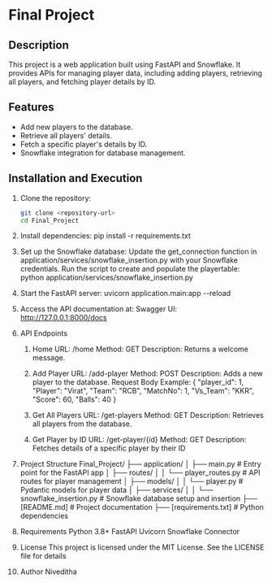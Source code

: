 # Final Project

## Description
This project is a web application built using FastAPI and Snowflake. It provides APIs for managing player data, including adding players, retrieving all players, and fetching player details by ID.

## Features
- Add new players to the database.
- Retrieve all players' details.
- Fetch a specific player's details by ID.
- Snowflake integration for database management.

## Installation and Execution

1. Clone the repository:
   ```bash
   git clone <repository-url>
   cd Final_Project

2. Install dependencies:
   pip install -r requirements.txt

3. Set up the Snowflake database:
Update the get_connection function in application/services/snowflake_insertion.py with your Snowflake credentials.
Run the script to create and populate the playertable:
python application/services/snowflake_insertion.py

4. Start the FastAPI server:
uvicorn application.main:app --reload

5. Access the API documentation at:
Swagger UI: http://127.0.0.1:8000/docs

6. API Endpoints
      1. Home
         URL: /home
         Method: GET
         Description: Returns a welcome message.

      2. Add Player
         URL: /add-player
         Method: POST
         Description: Adds a new player to the database.
         Request Body Example:
         {
        "player_id": 1,
        "Player": "Virat",
        "Team": "RCB",
        "MatchNo": 1,
        "Vs_Team": "KKR",
        "Score": 60,
        "Balls": 40
          }


      3. Get All Players
         URL: /get-players
         Method: GET
         Description: Retrieves all players from the database.

      4. Get Player by ID
         URL: /get-player/{id}
         Method: GET
         Description: Fetches details of a specific player by their ID

7. Project Structure
Final_Project/
├── application/
│   ├── main.py                # Entry point for the FastAPI app
│   ├── routes/
│   │   └── player_routes.py   # API routes for player management
│   ├── models/
│   │   └── player.py          # Pydantic models for player data
│   ├── services/
│   │   └── snowflake_insertion.py # Snowflake database setup and insertion
├── [README.md]                # Project documentation
├── [requirements.txt]         # Python dependencies

8. Requirements
Python 3.8+
FastAPI
Uvicorn
Snowflake Connector

9. License
This project is licensed under the MIT License. See the LICENSE file for details

10. Author
Niveditha
        






